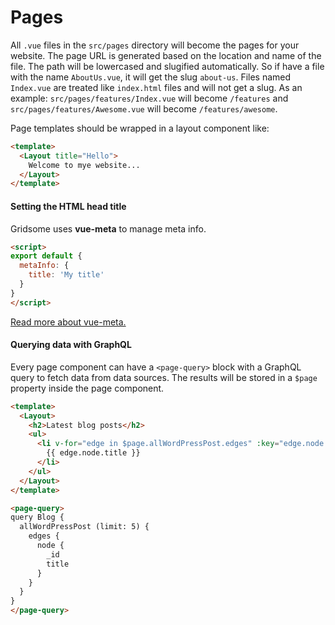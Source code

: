 # Pages

All `.vue` files in the `src/pages` directory will become the pages for your
website. The page URL is generated based on the location and name of the file.
The path will be lowercased and slugified automatically. So if have a file with
the name `AboutUs.vue`, it will get the slug `about-us`. Files named `Index.vue`
are treated like `index.html` files and will not get a slug. As an example:
`src/pages/features/Index.vue` will become `/features` and
`src/pages/features/Awesome.vue` will become `/features/awesome`.

Page templates should be wrapped in a layout component like:

```html
<template>
  <Layout title="Hello">
    Welcome to mye website...
  </Layout>
</template>
```

#### Setting the HTML head title

Gridsome uses **vue-meta** to manage meta info.

```html
<script>
export default {
  metaInfo: {
    title: 'My title'
  }
}
</script>
```

[Read more about vue-meta.](https://github.com/declandewet/vue-meta)

#### Querying data with GraphQL

Every page component can have a `<page-query>` block with a GraphQL query
to fetch data from data sources. The results will be stored in a
`$page` property inside the page component.

```html
<template>
  <Layout>
    <h2>Latest blog posts</h2>
    <ul>
      <li v-for="edge in $page.allWordPressPost.edges" :key="edge.node._id">
        {{ edge.node.title }}
      </li>
    </ul>
  </Layout>
</template>

<page-query>
query Blog {
  allWordPressPost (limit: 5) {
    edges {
      node {
        _id
        title
      }
    }
  }
}
</page-query>
```